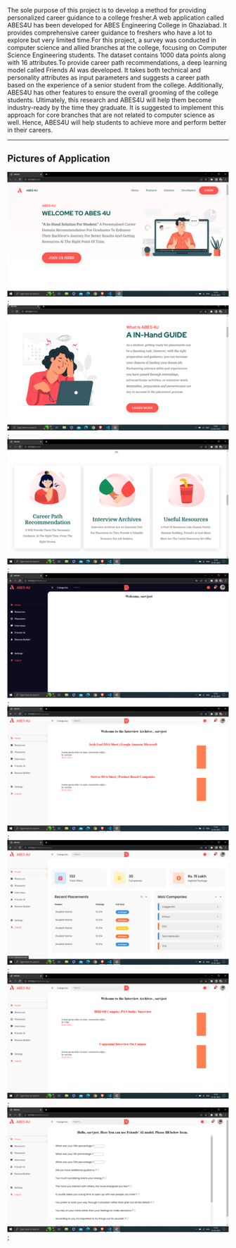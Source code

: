 The sole purpose of this project is to develop a
method for providing personalized career guidance to a college
fresher.A web application called ABES4U has been developed
for ABES Engineering College in Ghaziabad. It provides comprehensive
career guidance to freshers who have a lot to explore
but very limited time.For this project, a survey was conducted
in computer science and allied branches at the college, focusing
on Computer Science Engineering students. The dataset contains
1000 data points along with 16 attributes.To provide career path
recommendations, a deep learning model called Friends AI was
developed. It takes both technical and personality attributes
as input parameters and suggests a career path based on the
experience of a senior student from the college. Additionally,
ABES4U has other features to ensure the overall grooming of
the college students. Ultimately, this research and ABES4U will
help them become industry-ready by the time they graduate. It is
suggested to implement this approach for core branches that are
not related to computer science as well. Hence, ABES4U will help
students to achieve more and perform better in their careers.

<hr>

## Pictures of Application
![Landing Page](./images/11.PNG);
![Landing Page](./images/12.PNG);
![Landing Page](./images/13.PNG);
![Landing Page](./images/14.PNG);
![Landing Page](./images/15.PNG);
![Landing Page](./images/16.PNG);
![Landing Page](./images/17.PNG);
![Landing Page](./images/18.PNG);
